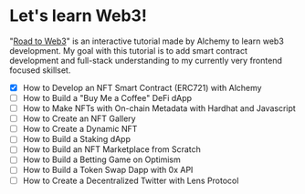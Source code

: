 # Let's learn Web3!

"[Road to Web3](https://docs.alchemy.com/docs/welcome-to-the-road-to-web3)" is an interactive tutorial made by Alchemy to learn web3 development. My goal with this tutorial is to add smart contract development and full-stack understanding to my currently very frontend focused skillset.

- [x] How to Develop an NFT Smart Contract (ERC721) with Alchemy
- [ ] How to Build a "Buy Me a Coffee" DeFi dApp
- [ ] How to Make NFTs with On-chain Metadata with Hardhat and Javascript
- [ ] How to Create an NFT Gallery
- [ ] How to Create a Dynamic NFT
- [ ] How to Build a Staking dApp
- [ ] How to Build an NFT Marketplace from Scratch
- [ ] How to Build a Betting Game on Optimism
- [ ] How to Build a Token Swap Dapp with 0x API
- [ ] How to Create a Decentralized Twitter with Lens Protocol

